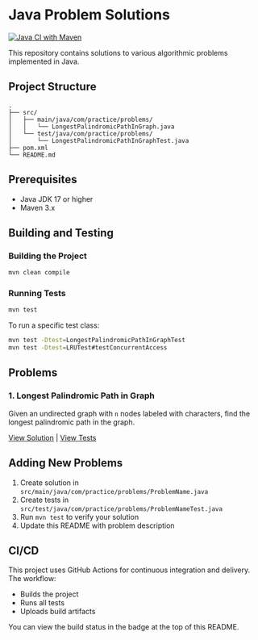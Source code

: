 # Java Problem Solutions

[![Java CI with Maven](../../actions/workflows/maven.yml/badge.svg)](../../actions/workflows/maven.yml)

This repository contains solutions to various algorithmic problems implemented in Java.

## Project Structure

```
.
├── src/
│   ├── main/java/com/practice/problems/
│   │   └── LongestPalindromicPathInGraph.java
│   └── test/java/com/practice/problems/
│       └── LongestPalindromicPathInGraphTest.java
├── pom.xml
└── README.md
```

## Prerequisites

- Java JDK 17 or higher
- Maven 3.x

## Building and Testing

### Building the Project

```bash
mvn clean compile
```

### Running Tests

```bash
mvn test
```

To run a specific test class:

```bash
mvn test -Dtest=LongestPalindromicPathInGraphTest
mvn test -Dtest=LRUTest#testConcurrentAccess
```

## Problems

### 1. Longest Palindromic Path in Graph

Given an undirected graph with `n` nodes labeled with characters, find the longest palindromic path in the graph.

[View Solution](src/main/java/com/practice/problems/LongestPalindromicPathInGraph.java) | [View Tests](src/test/java/com/practice/problems/LongestPalindromicPathInGraphTest.java)

## Adding New Problems

1. Create solution in `src/main/java/com/practice/problems/ProblemName.java`
2. Create tests in `src/test/java/com/practice/problems/ProblemNameTest.java`
3. Run `mvn test` to verify your solution
4. Update this README with problem description

## CI/CD

This project uses GitHub Actions for continuous integration and delivery. The workflow:

- Builds the project
- Runs all tests
- Uploads build artifacts

You can view the build status in the badge at the top of this README.
